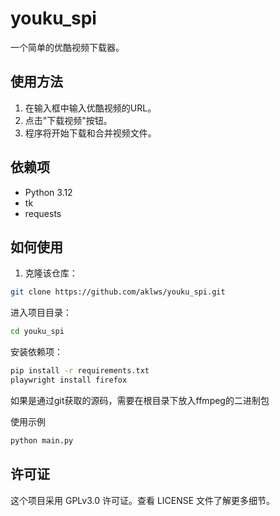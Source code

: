 # youku_spi

一个简单的优酷视频下载器。

## 使用方法

1. 在输入框中输入优酷视频的URL。
2. 点击"下载视频"按钮。
3. 程序将开始下载和合并视频文件。

## 依赖项

- Python 3.12
- tk
- requests

## 如何使用

1. 克隆该仓库：

```bash
git clone https://github.com/aklws/youku_spi.git
```

进入项目目录：
```bash
cd youku_spi
```
安装依赖项：
```bash
pip install -r requirements.txt
playwright install firefox
```
如果是通过git获取的源码，需要在根目录下放入ffmpeg的二进制包

使用示例
```python
python main.py
```

## 许可证
这个项目采用 GPLv3.0 许可证。查看 LICENSE 文件了解更多细节。

